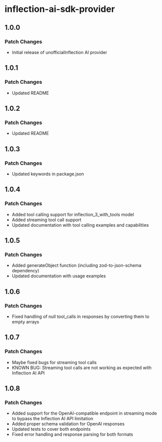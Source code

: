 # inflection-ai-sdk-provider

## 1.0.0

### Patch Changes

- Initial release of unofficialInflection AI provider

## 1.0.1

### Patch Changes

- Updated README

## 1.0.2

### Patch Changes

- Updated README

## 1.0.3

### Patch Changes

- Updated keywords in package.json

## 1.0.4

### Patch Changes

- Added tool calling support for inflection_3_with_tools model
- Added streaming tool call support
- Updated documentation with tool calling examples and capabilities

## 1.0.5

### Patch Changes

- Added generateObject function (including zod-to-json-schema dependency)
- Updated documentation with usage examples

## 1.0.6

### Patch Changes

- Fixed handling of null tool_calls in responses by converting them to empty arrays

## 1.0.7

### Patch Changes

- Maybe fixed bugs for streaming tool calls
- KNOWN BUG: Streaming tool calls are not working as expected with Inflection AI API

## 1.0.8

### Patch Changes

- Added support for the OpenAI-compatible endpoint in streaming mode to bypass the Inflection AI API limitation
- Added proper schema validation for OpenAI responses
- Updated tests to cover both endpoints
- Fixed error handling and response parsing for both formats
